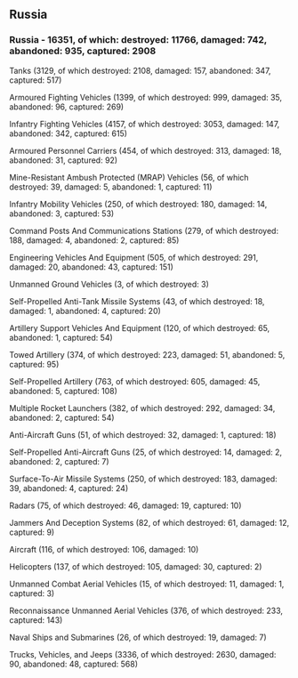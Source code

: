 
 
 ## Russia
 
 ### Russia - 16351, of which: destroyed: 11766, damaged: 742, abandoned: 935, captured: 2908

 

 

 Tanks (3129, of which destroyed: 2108, damaged: 157, abandoned: 347, captured: 517)

 Armoured Fighting Vehicles (1399, of which destroyed: 999, damaged: 35, abandoned: 96, captured: 269)

 Infantry Fighting Vehicles (4157, of which destroyed: 3053, damaged: 147, abandoned: 342, captured: 615)

 Armoured Personnel Carriers (454, of which destroyed: 313, damaged: 18, abandoned: 31, captured: 92)

 Mine-Resistant Ambush Protected (MRAP) Vehicles (56, of which destroyed: 39, damaged: 5, abandoned: 1, captured: 11)

 Infantry Mobility Vehicles (250, of which destroyed: 180, damaged: 14, abandoned: 3, captured: 53)

 Command Posts And Communications Stations (279, of which destroyed: 188, damaged: 4, abandoned: 2, captured: 85)

 Engineering Vehicles And Equipment (505, of which destroyed: 291, damaged: 20, abandoned: 43, captured: 151)

 Unmanned Ground Vehicles (3, of which destroyed: 3)

 Self-Propelled Anti-Tank Missile Systems (43, of which destroyed: 18, damaged: 1, abandoned: 4, captured: 20)

 Artillery Support Vehicles And Equipment (120, of which destroyed: 65, abandoned: 1, captured: 54)

 Towed Artillery (374, of which destroyed: 223, damaged: 51, abandoned: 5, captured: 95)

 Self-Propelled Artillery (763, of which destroyed: 605, damaged: 45, abandoned: 5, captured: 108)

 Multiple Rocket Launchers (382, of which destroyed: 292, damaged: 34, abandoned: 2, captured: 54)

 Anti-Aircraft Guns (51, of which destroyed: 32, damaged: 1, captured: 18)

 Self-Propelled Anti-Aircraft Guns (25, of which destroyed: 14, damaged: 2, abandoned: 2, captured: 7)

 Surface-To-Air Missile Systems (250, of which destroyed: 183, damaged: 39, abandoned: 4, captured: 24)

 Radars (75, of which destroyed: 46, damaged: 19, captured: 10)

 Jammers And Deception Systems (82, of which destroyed: 61, damaged: 12, captured: 9)

 Aircraft (116, of which destroyed: 106, damaged: 10)

 Helicopters (137, of which destroyed: 105, damaged: 30, captured: 2)

 Unmanned Combat Aerial Vehicles (15, of which destroyed: 11, damaged: 1, captured: 3)

 Reconnaissance Unmanned Aerial Vehicles (376, of which destroyed: 233, captured: 143)

 Naval Ships and Submarines (26, of which destroyed: 19, damaged: 7)

 Trucks, Vehicles, and Jeeps (3336, of which destroyed: 2630, damaged: 90, abandoned: 48, captured: 568)

